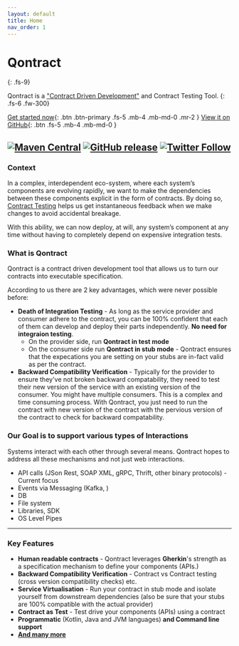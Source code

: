 ```yaml
---
layout: default
title: Home
nav_order: 1
---
```

# Qontract
{: .fs-9}

Qontract is a ["Contract Driven Development"](/faqs.html#what-is-contract-first) and Contract Testing Tool.
{: .fs-6 .fw-300}

[Get started now](/documentation/getting_started.html){: .btn .btn-primary .fs-5 .mb-4 .mb-md-0 .mr-2 } [View it on GitHub](//github.com/qontract/qontract){: .btn .fs-5 .mb-4 .mb-md-0 }

[![Maven Central](https://img.shields.io/maven-central/v/run.qontract/qontract-core.svg)](https://mvnrepository.com/artifact/run.qontract/qontract-core) [![GitHub release](https://img.shields.io/github/release/qontract/qontract.svg)](https://github.com/qontract/qontract/releases) [![Twitter Follow](https://img.shields.io/twitter/follow/qontract.svg?style=social&label=Follow)](https://twitter.com/qontract)
---
### Context

In a complex, interdependent eco-system, where each system’s components are evolving rapidly,
we want to make the dependencies between these components explicit in the form of contracts.
By doing so, [Contract Testing](/contract_testing.html) helps us get instantaneous feedback when we make changes to avoid accidental breakage.

With this ability, we can now deploy, at will, any system’s component at any time without having to completely depend on expensive integration tests.

### What is Qontract
Qontract is a contract driven development tool that allows us to turn our contracts into executable specification.

According to us there are 2 key advantages, which were never possible before:
* **Death of Integration Testing** - As long as the service provider and consumer adhere to the contract, you can be 100% confident that each of them can develop and deploy their parts independently. **No need for integraion testing**. 
    - On the provider side, run **Qontract in test mode** 
    - On the consumer side run **Qontract in stub mode** - Qontract ensures that the expecations you are setting on your stubs are in-fact valid as per the contract.
* **Backward Compatibility Verification** - Typically for the provider to ensure they've not broken backward compatability, they need to test their new version of the service with an existing version of the consumer. You might have multiple consumers. This is a complex and time consuming process. With Qontract, you just need to run the contract with new version of the contract with the pervious version of the contract to check for backward compatability.

### Our Goal is to support various types of Interactions
Systems interact with each other through several means. Qontract hopes to address all these mechanisms and not just web interactions.
* API calls (JSon Rest, SOAP XML, gRPC, Thrift, other binary protocols) - Current focus
* Events via Messaging (Kafka, )
* DB
* File system
* Libraries, SDK 
* OS Level Pipes

---
### Key Features

* **Human readable contracts** - Qontract leverages **Gherkin**'s strength as a specification mechanism to define your components (APIs.)
* **Backward Compatibility Verification** - Contract vs Contract testing (cross version compatibility checks) etc.
* **Service Virtualisation** - Run your contract in stub mode and isolate yourself from downstream dependencies (also be sure that your stubs are 100% compatible with the actual provider)
* **Contract as Test** - Test drive your components (APIs) using a contract
* **Programmatic** (Kotlin, Java and JVM languages) **and Command line support**
* [**And many more**](/Features.html)

